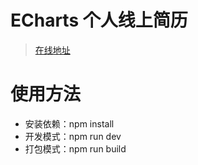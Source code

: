 ECharts 个人线上简历
===

> [在线地址](https://songxuy.github.io/myresume/dist/#/)

# 使用方法

* 安装依赖：npm install
* 开发模式：npm run dev
* 打包模式：npm run build
